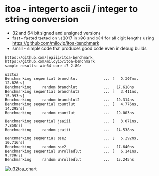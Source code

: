 # itoa - integer to ascii / integer to string conversion
- 32 and 64 bit signed and unsigned versions
- fast - fasted tested on vs2017 in x86 and x64 for all digit lengths using https://github.com/miloyip/itoa-benchmark
- small - simple code that produces good code even in debug builds

```
https://github.com/jeaiii/itoa-benchmark
https://github.com/miloyip/itoa-benchmark
sample results: win64 core i7 2.8Gz

u32toa
Benchmarking sequential branchlut            ... [   5.307ns,   12.626ns]
Benchmarking     random branchlut            ...   17.618ns
Benchmarking sequential branchlut2           ... [   3.411ns,   15.993ns]
Benchmarking     random branchlut2           ...   19.314ns
Benchmarking sequential countlut             ... [   4.776ns,   14.295ns]
Benchmarking     random countlut             ...   19.003ns

Benchmarking sequential jeaiii               ... [   3.071ns,    7.850ns]
Benchmarking     random jeaiii               ...   14.538ns

Benchmarking sequential sse2                 ... [   5.292ns,   10.716ns]
Benchmarking     random sse2                 ...   17.640ns
Benchmarking sequential unrolledlut          ... [   6.141ns,    8.739ns]
Benchmarking     random unrolledlut          ...   15.245ns
```
![u32toa_chart](https://user-images.githubusercontent.com/30875055/33234449-f52c4d22-d1db-11e7-8725-bd3439601608.png)
